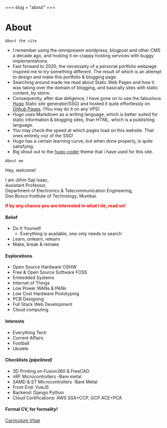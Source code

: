 +++ 
slug = "about"
+++

# About

```
About the site
```

- I remember using the omnipresent wordpress, blogpost and other CMS a decade ago, and hosting it on crappy hosting services with buggy implementations.
- Fast forward to 2020, the necessaity of a personal portfolio webpage inspired me to try something different. The result of which is an attempt to design and make this portfolio & blogging page.
- Searching around made me read about Static Web Pages and how it was taking over the domain of blogging, and basically sites with static content, by storm.
- Consequently, after due deligence, I have gone on to use the fabuolous [Hugo](https://gohugo.io/) Static site generator(SSG) and hosted it quite effortlessly on [Github Pages](https://pages.github.com/). (You may do it on any VPS)
- Hugo uses Markdown as a writing language, which is better suited for static information & blogging sites, than HTML, which is a publishing language.
- You may check the speed at which pages load on this website. That ones entirely coz of the SSG!
- Hugo has a certain learning curve, but when done properly, is quite satisfying.
- Big shout out to the [hugo-coder](https://github.com/luizdepra/hugo-coder/) theme that i have used for this site.

```
About me
```

Hey, welcome!

I am Jithin Saji Isaac,  
Assistant Professor,  
Department of Electronics & Telecommunication Engineering,  
Don Bosco Institute of Technology, Mumbai.

<span style="color:red"> **If by any chance you are interested in what i do, read on!** </span>

#### Belief

- Do It Yourself
  - Everything is available, one only needs to search
- Learn, unlearn, relearn
- Make, break & remake


#### Explorations

- Open Source Hardware OSHW
- Free & Open Source Software FOSS
- Embedded Systems
- Internet of Things
- Low Power WANs & PANs
- Low Cost Hardware Prototyping
- PCB Designing
- Full Stack Web Development
- Cloud computing


#### Interests

- Everything Tech
- Current Affairs
- Football
- Ukulele 


#### Checklists _(pipelined)_

- 3D Printing on Fusion360 & FreeCAD
- nRF Microcontrollers -Bare metal
- SAMD & ST Microcontrollers -Bare Metal
- Front End: VueJS
- Backend: Django Python
- Cloud Certifications: AWS SSA+CCP, GCP ACE+PCA 


#### Formal CV, for formality!

[Curriculum Vitae](/files/JithinIsaac_CV.pdf)


